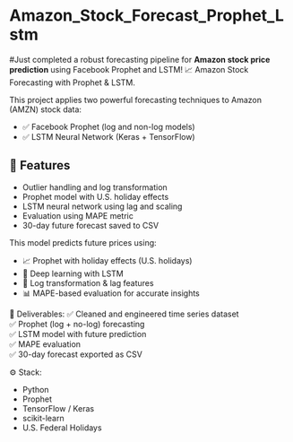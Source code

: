 # Amazon_Stock_Forecast_Prophet_Lstm
#Just completed a robust forecasting pipeline for **Amazon stock price prediction** using Facebook Prophet and LSTM!
 📈 Amazon Stock Forecasting with Prophet & LSTM.


This project applies two powerful forecasting techniques to Amazon (AMZN) stock data:
- ✅ Facebook Prophet (log and non-log models)
- ✅ LSTM Neural Network (Keras + TensorFlow)

## 🚀 Features

- Outlier handling and log transformation
- Prophet model with U.S. holiday effects
- LSTM neural network using lag and scaling
- Evaluation using MAPE metric
- 30-day future forecast saved to CSV

This model predicts future prices using:
- 📈 Prophet with holiday effects (U.S. holidays)
- 🤖 Deep learning with LSTM
- 🔁 Log transformation & lag features
- 📊 MAPE-based evaluation for accurate insights

📂 Deliverables:
✅ Cleaned and engineered time series dataset  
✅ Prophet (log + no-log) forecasting  
✅ LSTM model with future prediction  
✅ MAPE evaluation  
✅ 30-day forecast exported as CSV

⚙️ Stack:
- Python
- Prophet
- TensorFlow / Keras
- scikit-learn
- U.S. Federal Holidays
